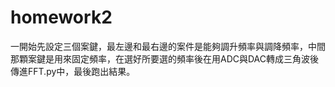 # homework2

一開始先設定三個案鍵，最左邊和最右邊的案件是能夠調升頻率與調降頻率，中間那顆案鍵是用來固定頻率，在選好所要選的頻率後在用ADC與DAC轉成三角波後傳進FFT.py中，最後跑出結果。
